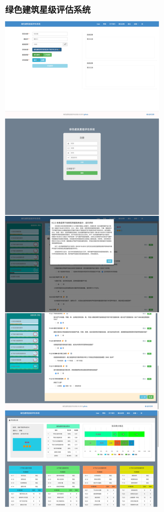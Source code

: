 # 绿色建筑星级评估系统

![](/pic/pc/1.png)
![](/pic/pc/2.png)
![](/pic/pc/3.png)
![](/pic/pc/4.png)
![](/pic/pc/5.png)
